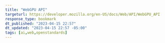 ```yaml
---
title: "WebGPU API"
targeturl: https://developer.mozilla.org/en-US/docs/Web/API/WebGPU_API 
response_type: bookmark
dt_published: "2023-04-15 22:57"
dt_updated: "2023-04-15 22:57 -05:00"
tags: [ai,web,openstandards]
---
```

